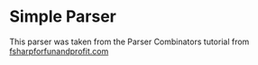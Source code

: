 # Simple Parser

This parser was taken from the Parser Combinators tutorial from [fsharpforfunandprofit.com][1]

[1]: https://fsharpforfunandprofit.com/posts/understanding-parser-combinators/
